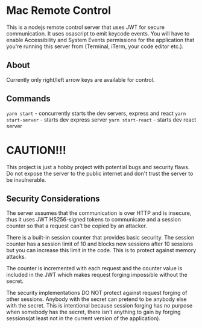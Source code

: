 # Mac Remote Control

This is a nodejs remote control server that uses JWT for secure communication. It uses osascript to emit keycode events. You will have to enable Accessibility and System Events permissions for the application that you're running this server from (Terminal, iTerm, your code editor etc.).

## About

Currently only right/left arrow keys are available for control.

## Commands

`yarn start` - concurrently starts the dev servers, express and react
`yarn start-server` - starts dev express server
`yarn start-react` - starts dev react server

# CAUTION!!!

This project is just a hobby project with potential bugs and security flaws. Do not expose the server to the public internet and don't trust the server to be invulnerable.

## Security Considerations

The server assumes that the communication is over HTTP and is insecure, thus it uses JWT HS256-signed tokens to communicate and a session counter so that a request can't be copied by an attacker.

There is a built-in session counter that provides basic security. The session counter has a session limit of 10 and blocks new sessions after 10 sessions but you can increase this limit in the code. This is to protect against memory attacks.

The counter is incremented with each request and the counter value is included in the JWT which makes request forging impossible without the secret.

The security implementations DO NOT protect against request forging of other sessions. Anybody with the secret can pretend to be anybody else with the secret. This is intentional because session forging has no purpose when somebody has the secret, there isn't anything to gain by forging sessions(at least not in the current version of the application).
